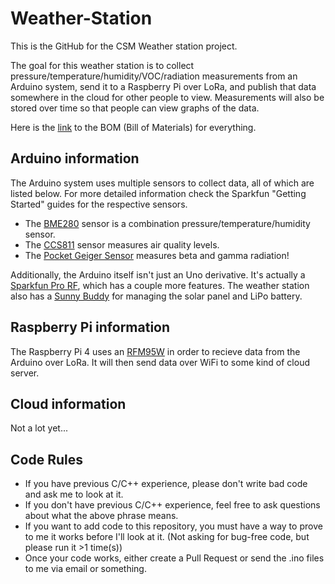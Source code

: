 # Weather-Station
This is the GitHub for the CSM Weather station project.

The goal for this weather station is to collect pressure/temperature/humidity/VOC/radiation measurements from an Arduino system, send it to a Raspberry Pi over LoRa, and publish that data somewhere in the cloud for other people to view.  Measurements will also be stored over time so that people can view graphs of the data.

Here is the [link](https://docs.google.com/spreadsheets/d/1q3k0UVijBZFMGUKlG-Q5725P6HpbFjzFsUlXNikVg40/edit?usp=sharing) to the BOM (Bill of Materials) for everything.

## Arduino information
The Arduino system uses multiple sensors to collect data, all of which are listed below.  For more detailed information check the Sparkfun "Getting Started" guides for the respective sensors.
- The [BME280](https://www.sparkfun.com/products/13676) sensor is a combination pressure/temperature/humidity sensor.
- The [CCS811](https://www.sparkfun.com/products/14193) sensor measures air quality levels.
- The [Pocket Geiger Sensor](https://www.sparkfun.com/products/14209) measures beta and gamma radiation!

Additionally, the Arduino itself isn't just an Uno derivative.  It's actually a [Sparkfun Pro RF](https://www.sparkfun.com/products/14916), which has a couple more features.
The weather station also has a [Sunny Buddy](https://www.sparkfun.com/products/12885) for managing the solar panel and LiPo battery.

## Raspberry Pi information
The Raspberry Pi 4 uses an [RFM95W](https://www.adafruit.com/product/3072) in order to recieve data from the Arduino over LoRa.  It will then send data over WiFi to some kind of cloud server.

## Cloud information
Not a lot yet...

## Code Rules
- If you have previous C/C++ experience, please don't write bad code and ask me to look at it.
- If you don't have previous C/C++ experience, feel free to ask questions about what the above phrase means.
- If you want to add code to this repository, you must have a way to prove to me it works before I'll look at it.  (Not asking for bug-free code, but please run it >1 time(s))
- Once your code works, either create a Pull Request or send the .ino files to me via email or something.
